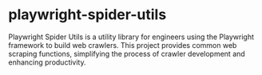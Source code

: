 # playwright-spider-utils

Playwright Spider Utils is a utility library for engineers using the Playwright framework to build web crawlers. 
This project provides common web scraping functions,
simplifying the process of crawler development and enhancing productivity.



